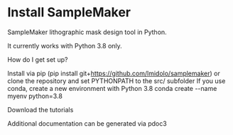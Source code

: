 # Install SampleMaker 
SampleMaker lithographic mask design tool in Python.

It currently works with Python 3.8 only.

How do I get set up?

Install via pip (pip install git+https://github.com/lmidolo/samplemaker)
or clone the repository and set PYTHONPATH to the src/ subfolder
If you use conda, create a new environment with Python 3.8 conda create --name myenv python=3.8

Download the tutorials

Additional documentation can be generated via pdoc3
